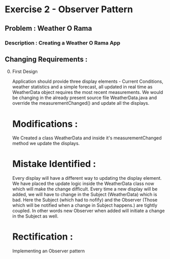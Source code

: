 # Exercise 2 - Observer Pattern
## Problem : Weather O Rama
### Description : Creating a Weather O Rama App

## Changing Requirements :

0. First Design

	Application should provide three display elements - Current Conditions, weather statistics and a simple forecast, all updated in real time as WeatherData object requires the most recent measurements.
	We would be changing in the already present source file WeatherData.java and override the measurementChanged() and update all the displays.

	# Modifications :

	We Created a class WeatherData and inside it's measurementChanged method we update the displays.

	# Mistake Identified : 

	Every display will have a different way to updating the display element. We have placed the update logic inside the WeatherData class now which will make the change difficult. Every time a new display will be added, we will have to change in the Subject (WeatherData) which is bad. Here the Subject (which had to nofify) and the Observer (Those which will be notified when a change in Subject happens.) are tightly coupled. In other words new Observer when added will initiate a change in the Subject as well.
	
	# Rectification :

	Implementing an Observer pattern